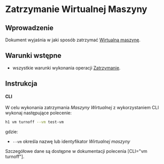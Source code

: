 # Zatrzymanie Wirtualnej Maszyny

## Wprowadzenie

Dokument wyjaśnia w jaki sposób zatrzymać [Wirtualną maszynę](/resource/storage/virtual-machine.md).

## Warunki wstępne

* wszystkie warunki wykonania operacji [Zatrzymanie](/resource/compute/virtual-machine.md#wylaczenie).

## Instrukcja

#### CLI

W celu wykonania zatrzymania *Maszyny Wirtualnej* z wykorzystaniem CLI wykonaj następujące polecenie:

```bash
h1 vm turnoff --vm test-vm
```

gdzie:

 * ```--vm``` określa nazwę lub identyfikator *Wirtualnej maszyny*

Szczegółowe dane są dostępne w dokumentacji polecenia [CLI="vm turnoff"].

